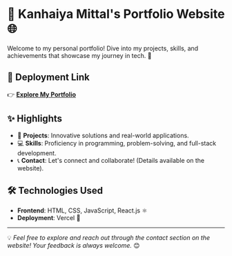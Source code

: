 # 🌟 Kanhaiya Mittal's Portfolio Website 🌐

Welcome to my personal portfolio! Dive into my projects, skills, and achievements that showcase my journey in tech. 🚀

## 🔗 Deployment Link

👉 [**Explore My Portfolio**](https://portfolio-website-kanhaiya-22s-projects.vercel.app/)  

## ✨ Highlights

- 🎯 **Projects**: Innovative solutions and real-world applications.
- 💻 **Skills**: Proficiency in programming, problem-solving, and full-stack development.
- 📞 **Contact**: Let's connect and collaborate! (Details available on the website).

## 🛠️ Technologies Used

- **Frontend**: HTML, CSS, JavaScript, React.js ⚛️
- **Deployment**: Vercel 🚀

---

💡 *Feel free to explore and reach out through the contact section on the website! Your feedback is always welcome.* 😊
